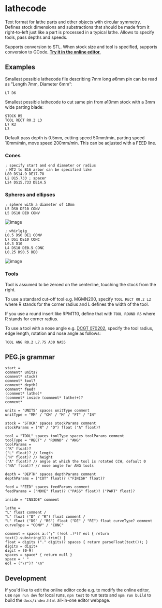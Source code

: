 # lathecode

Text format for lathe parts and other objects with circular symmetry. Defines stock dimensions and substractions that should be made from it right-to-left just like a part is processed in a typical lathe. Allows to specify tools, pass depths and speeds.

Supports conversion to STL. When stock size and tool is specified, supports conversion to GCode. **[Try it in the online editor.](https://kachurovskiy.com/pages/lathecode)**

## Examples

Smallest possible lathecode file describing 7mm long ø6mm pin can be read as "Length 7mm, Diameter 6mm":

```
L7 D6
```

Smallest possible lathecode to cut same pin from ø10mm stock with a 3mm wide parting blade:

```
STOCK R5
TOOL RECT R0.2 L3
L7 R3
L3
```

Default pass depth is 0.5mm, cutting speed 50mm/min, parting speed 10mm/min, move speed 200mm/min. This can be adjusted with a FEED line.

### Cones

```
; specify start and end diameter or radius
; MT2 to B16 arbor can be specified like
L80 DS14.9 DE17.78
L2 D15.733 ; spacer
L24 DS15.733 DE14.5
```

### Spheres and ellipses

```
; sphere with a diameter of 10mm
L5 DS0 DE10 CONV
L5 DS10 DE0 CONV
```

![image](https://github.com/kachurovskiy/lathecode/assets/517919/a0ace85f-81df-4ee5-be49-9a9481701589)

```
; whirlgig
L0.5 DS0 DE1 CONV
L7 DS1 DE10 CONC
L0.3 D10
L4 DS10 DE0.5 CONC
L0.25 DS0.5 DE0
```

![image](https://github.com/kachurovskiy/lathecode/assets/517919/dc3608e5-b3d2-4b6e-9a75-961dea5f71e4)


### Tools

Tool is assumed to be zeroed on the centerline, touching the stock from the right.

To use a standard cut-off tool e.g. MGMN200, specify `TOOL RECT R0.2 L2` where R stands for the corner radius and L defines the width of the tool.

If you use a round insert like RPMT10, define that with `TOOL ROUND R5` where R stands for corner radius.

To use a tool with a nose angle e.g. [DCGT 070202](https://www.google.com/search?tbm=isch&q=DCGT+070202), specify the tool radius, edge length, rotation and nose angle as follows:

```
TOOL ANG R0.2 L7.75 A30 NA55
```

## PEG.js grammar

```
start =
comment* units?
comment* stock?
comment* tool?
comment* depth?
comment* feed?
(comment* lathe)*
(comment* inside (comment* lathe)+)?
comment*

units = "UNITS" spaces unitType comment
unitType = "MM" / "CM" / "M" / "FT" / "IN"

stock = "STOCK" spaces stockParams comment
stockParams = ("R" / "D") float ("A" float)?

tool = "TOOL" spaces toolType spaces toolParams comment
toolType = "RECT" / "ROUND" / "ANG"
toolParams =
("R" float)?
("L" float)? // length
("H" float)? // height
("A" float)? // angle at which the tool is rotated CCW, default 0
("NA" float)? // nose angle for ANG tools

depth = "DEPTH" spaces depthParams comment
depthParams = ("CUT" float)? ("FINISH" float)?

feed = "FEED" spaces feedParams comment
feedParams = ("MOVE" float)? ("PASS" float)? ("PART" float)?

inside = "INSIDE" comment

lathe =
"L" float comment /
"L" float ("D" / "R") float comment /
"L" float ("DS" / "RS") float ("DE" / "RE") float curveType? comment
curveType = "CONV" / "CONC"

comment = spaces a:(";" (!eol .)*)? eol { return text().substring(1).trim() }
float = digits ("." digits)? spaces { return parseFloat(text()); }
digits = digit+
digit = [0-9]
spaces = space* { return null }
space = " "
eol = ("\r")? "\n"
```

## Development

If you'd like to edit the online editor code e.g. to modify the online editor, use `npm run dev` for local runs, `npm test` to run tests and `npm run build` to build the `docs/index.html` all-in-one editor webpage.
